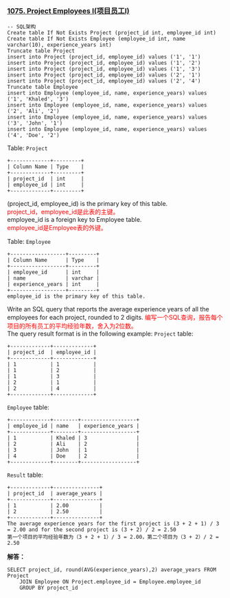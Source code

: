 ### [1075. Project Employees I(项目员工I)](https://leetcode-cn.com/problems/project-employees-i/)
``` mysql
-- SQL架构
Create table If Not Exists Project (project_id int, employee_id int)
Create table If Not Exists Employee (employee_id int, name varchar(10), experience_years int)
Truncate table Project
insert into Project (project_id, employee_id) values ('1', '1')
insert into Project (project_id, employee_id) values ('1', '2')
insert into Project (project_id, employee_id) values ('1', '3')
insert into Project (project_id, employee_id) values ('2', '1')
insert into Project (project_id, employee_id) values ('2', '4')
Truncate table Employee
insert into Employee (employee_id, name, experience_years) values ('1', 'Khaled', '3')
insert into Employee (employee_id, name, experience_years) values ('2', 'Ali', '2')
insert into Employee (employee_id, name, experience_years) values ('3', 'John', '1')
insert into Employee (employee_id, name, experience_years) values ('4', 'Doe', '2')
```
Table: `Project`
``` mysql
+-------------+---------+
| Column Name | Type    |
+-------------+---------+
| project_id  | int     |
| employee_id | int     |
+-------------+---------+
```
(project_id, employee_id) is the primary key of this table.<br>
<font color=red>project_id，employee_id是此表的主键。</font><br>
employee_id is a foreign key to Employee table.<br>
<font color=red>employee_id是Employee表的外键。</font>

Table: `Employee`
``` mysql
+------------------+---------+
| Column Name      | Type    |
+------------------+---------+
| employee_id      | int     |
| name             | varchar |
| experience_years | int     |
+------------------+---------+
employee_id is the primary key of this table.
```
Write an SQL query that reports the average experience years of all the employees for each project, rounded to 2 digits.
<font color=red>编写一个SQL查询，报告每个项目的所有员工的平均经验年数，舍入为2位数。</font><br>
The query result format is in the following example:
`Project` table:
``` mysql
+-------------+-------------+
| project_id  | employee_id |
+-------------+-------------+
| 1           | 1           |
| 1           | 2           |
| 1           | 3           |
| 2           | 1           |
| 2           | 4           |
+-------------+-------------+
```
`Employee` table:
``` mysql
+-------------+--------+------------------+
| employee_id | name   | experience_years |
+-------------+--------+------------------+
| 1           | Khaled | 3                |
| 2           | Ali    | 2                |
| 3           | John   | 1                |
| 4           | Doe    | 2                |
+-------------+--------+------------------+
```
`Result` table:
``` mysql
+-------------+---------------+
| project_id  | average_years |
+-------------+---------------+
| 1           | 2.00          |
| 2           | 2.50          |
+-------------+---------------+
The average experience years for the first project is (3 + 2 + 1) / 3 = 2.00 and for the second project is (3 + 2) / 2 = 2.50
第一个项目的平均经验年数为（3 + 2 + 1）/ 3 = 2.00，第二个项目为（3 + 2）/ 2 = 2.50
```
**解答：**
``` mysql
SELECT project_id, round(AVG(experience_years),2) average_years FROM Project
	JOIN Employee ON Project.employee_id = Employee.employee_id
	GROUP BY project_id
```